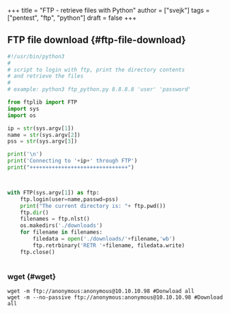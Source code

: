 +++
title = "FTP - retrieve files with Python"
author = ["svejk"]
tags = ["pentest", "ftp", "python"]
draft = false
+++

## FTP file download {#ftp-file-download}

```python { linenos=true, linenostart=1 }
#!/usr/bin/python3
#
# script to login with ftp, print the directory contents
# and retrieve the files
#
# example: python3 ftp_python.py 8.8.8.8 'user' 'password'

from ftplib import FTP
import sys
import os

ip = str(sys.argv[1])
name = str(sys.argv[2])
pss = str(sys.argv[3])

print('\n')
print('Connecting to '+ip+' through FTP')
print("+++++++++++++++++++++++++++++++")



with FTP(sys.argv[1]) as ftp:
    ftp.login(user=name,passwd=pss)
    print("The current directory is: "+ ftp.pwd())
    ftp.dir()
    filenames = ftp.nlst()
    os.makedirs('./downloads')
    for filename in filenames:
        filedata = open('./downloads/'+filename,'wb')
        ftp.retrbinary('RETR '+filename, filedata.write)
    ftp.close()



```


### wget {#wget}

```shell { linenos=true, linenostart=1 }
wget -m ftp://anonymous:anonymous@10.10.10.98 #Donwload all
wget -m --no-passive ftp://anonymous:anonymous@10.10.10.98 #Download all
```
